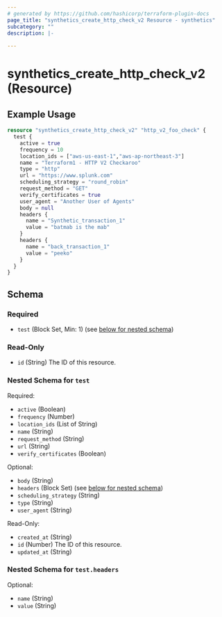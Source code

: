 ```yaml
---
# generated by https://github.com/hashicorp/terraform-plugin-docs
page_title: "synthetics_create_http_check_v2 Resource - synthetics"
subcategory: ""
description: |-
  
---
```


# synthetics_create_http_check_v2 (Resource)



## Example Usage

```terraform
resource "synthetics_create_http_check_v2" "http_v2_foo_check" {
  test {
    active = true 
    frequency = 10
    location_ids = ["aws-us-east-1","aws-ap-northeast-3"]
    name = "Terraform1 - HTTP V2 Checkaroo"
    type = "http"
    url = "https://www.splunk.com"
    scheduling_strategy = "round_robin"
    request_method = "GET"
    verify_certificates = true
    user_agent = "Another User of Agents"
    body = null
    headers {
      name = "Synthetic_transaction_1"
      value = "batmab is the mab"
    }
    headers {
      name = "back_transaction_1"
      value = "peeko"
    }
  }    
}
```

<!-- schema generated by tfplugindocs -->
## Schema

### Required

- `test` (Block Set, Min: 1) (see [below for nested schema](#nestedblock--test))

### Read-Only

- `id` (String) The ID of this resource.

<a id="nestedblock--test"></a>
### Nested Schema for `test`

Required:

- `active` (Boolean)
- `frequency` (Number)
- `location_ids` (List of String)
- `name` (String)
- `request_method` (String)
- `url` (String)
- `verify_certificates` (Boolean)

Optional:

- `body` (String)
- `headers` (Block Set) (see [below for nested schema](#nestedblock--test--headers))
- `scheduling_strategy` (String)
- `type` (String)
- `user_agent` (String)

Read-Only:

- `created_at` (String)
- `id` (Number) The ID of this resource.
- `updated_at` (String)

<a id="nestedblock--test--headers"></a>
### Nested Schema for `test.headers`

Optional:

- `name` (String)
- `value` (String)



